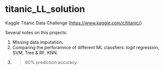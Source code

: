 # titanic_LL_solution
Kaggle Titanic Data Challenge (https://www.kaggle.com/c/titanic/) 

Several notes on this projects:

1. Missing data imputation.
2. Comparing the perforamnce of different ML classfiers: logit regression, SVM, Tree & RF, KNN.
3. > 80% prediction accuracy.
